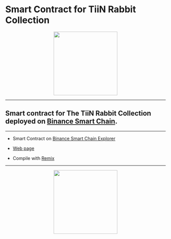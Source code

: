# Smart Contract for TiiN Rabbit Collection
<p align="center">
  <img height="200" src="https://github.com/nft-creators/tiin-rabbits-contract/raw/main/docs/img/simpleLogo.png">
</p>

---

## Smart contract for The TiiN Rabbit Collection deployed on [Binance Smart Chain](https://bscscan.com).

---

 - Smart Contract on [Binance Smart Chain Explorer](https://bscscan.com/address/0x81213f7aaA7983C8E38e5499B10Ce5997C4ba582) 

 - [Web page](https://nft.tiin.io) 

- Compile with [Remix](https://remix.ethereum.org)

---

<p align="center">
  <img height="200" src="https://github.com/nft-creators/tiin-rabbits-contract/raw/main/docs/img/loop256.gif">
</p>